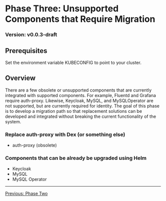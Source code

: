 # Phase Three: Unsupported Components that Require Migration

### Version: v0.0.3-draft

## Prerequisites
Set the environment variable KUBECONFIG to point to your cluster.

## Overview
There are a few obsolete or unsupported components that are currently integrated with supported components.
For example, Fluentd and Grafana require auth-proxy.  Likewise, Keycloak, MySQL, and MySQLOperator are not supported,
but are currently required for identity. The goal of this phase is to develop a migration path so that replacement solutions
can be developed and integrated without breaking the current functionality of the system.

### Replace auth-proxy with Dex (or something else)
* auth-proxy (obsolete)

### Components that can be already be upgraded using Helm
* Keycloak
* MySQL
* MySQL Operator

---
[Previous: Phase Two](../phase2/phase2.md)